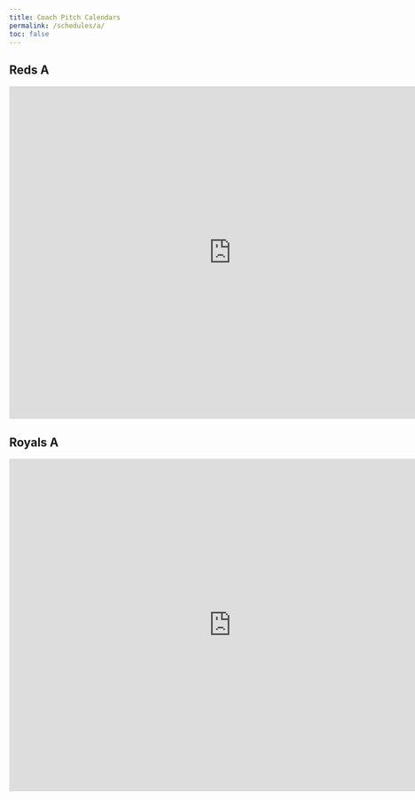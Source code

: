 ```yaml
---
title: Coach Pitch Calendars
permalink: /schedules/a/
toc: false
---
```


## Reds A
<iframe src="https://calendar.google.com/calendar/embed?src=lshrdnjnos5lhljrrrl1un1g6jhcjpjo%40import.calendar.google.com&ctz=America%2FLos_Angeles" style="border: 0" width="800" height="600" frameborder="0" scrolling="no"></iframe>

## Royals A
<iframe src="https://calendar.google.com/calendar/embed?src=2u9n3r1ki8tk65fjavssr9bsbovhkuh6%40import.calendar.google.com&ctz=America%2FLos_Angeles" style="border: 0" width="800" height="600" frameborder="0" scrolling="no"></iframe>
